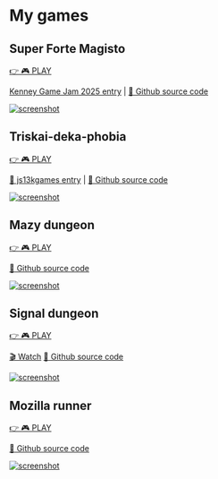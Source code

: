 # My games

## Super Forte Magisto

[👉 🎮 PLAY](https://romualdk.github.io/games/superforte-magisto/)

[Kenney Game Jam 2025 entry](https://romualdk.itch.io/superforte-magisto) |
[📁 Github source code](https://github.com/romualdk/Kenney-Jam-2025-POWER)

[![screenshot](https://raw.githubusercontent.com/romualdk/Kenney-Jam-2025-POWER/refs/heads/main/screenshot.png)](https://romualdk.github.io/games/superforte-magisto/)

## Triskai-deka-phobia

[👉 🎮 PLAY](https://romualdk.github.io/games/js13k-2024/)

[🏅 js13kgames entry](https://js13kgames.com/games/triskai-deka-phobia-card-game) |
[📁 Github source code](https://github.com/romualdk/js13k-2024)

[![screenshot](https://github.com/romualdk/js13k-2024/blob/cd4d36f68f898a5d6ebd381eaa16dd15f6c4607e/media/Cover%20800x500.png?raw=true)](https://romualdk.github.io/games/js13k-2024/)


## Mazy dungeon

[👉 🎮 PLAY](http://romualdk.github.io/games/2018/mazy-dungeon/)

[📁 Github source code](https://github.com/romualdk/game-2018-mazy-dungeon)

[![screenshot](https://raw.githubusercontent.com/romualdk/mazy-dungeon/master/other/preview2x.png "Mazy Dungeon")](http://romualdk.github.io/games/2018/mazy-dungeon/)


## Signal dungeon

[👉 🎮 PLAY](http://romualdk.github.io/games/2018/signal-dungeon/)

[🎬 Watch](https://youtu.be/t4XT5266yhI)
[📁 Github source code](https://github.com/romualdk/game-2018-signal-dungeon)

[![screenshot](https://raw.githubusercontent.com/romualdk/js13k2018_labi/master/media/preview-big-2x.png)](http://romualdk.github.io/games/2018/signal-dungeon/)


## Mozilla runner

[👉 🎮 PLAY](https://romualdk.github.io/games/2018/mozilla-runner/)

[📁 Github source code](https://github.com/romualdk/game-2018-mozilla-runner)

[![screenshot](https://raw.githubusercontent.com/romualdk/game-2018-mozilla-runner/refs/heads/master/preview.png)](https://romualdk.github.io/games/2018/mozilla-runner/)
